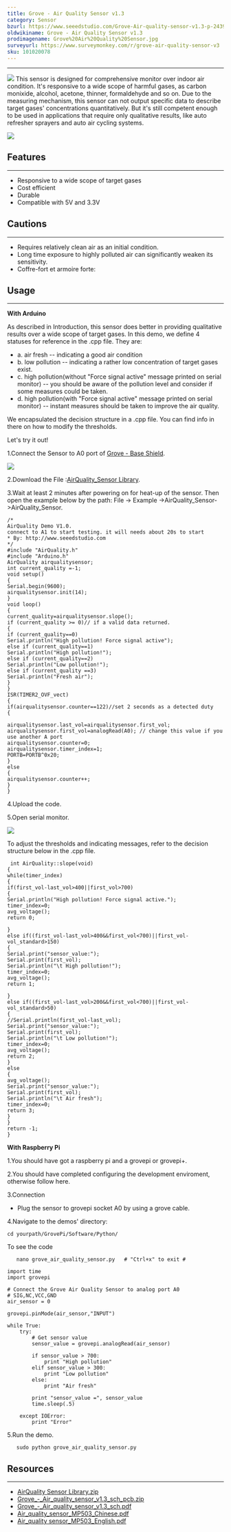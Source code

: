 ```yaml
---
title: Grove - Air Quality Sensor v1.3
category: Sensor
bzurl: https://www.seeedstudio.com/Grove-Air-quality-sensor-v1.3-p-2439.html
oldwikiname: Grove - Air Quality Sensor v1.3
prodimagename: Grove%20Air%20Quality%20Sensor.jpg
surveyurl: https://www.surveymonkey.com/r/grove-air-quality-sensor-v3
sku: 101020078
---
```


---
![](https://github.com/SeeedDocument/Grove_Air_Quality_Sensor_v1.3/raw/master/img/Grove%20Air%20Quality%20Sensor.jpg)
This sensor is designed for comprehensive monitor over indoor air condition. It's responsive to a wide scope of harmful gases, as carbon monixide, alcohol, acetone, thinner, formaldehyde and so on. Due to the measuring mechanism, this sensor can not output specific data to describe target gases' concentrations quantitatively. But it's still competent enough to be used in applications that require only qualitative results, like auto refresher sprayers and auto air cycling systems.

[![](https://github.com/SeeedDocument/Seeed-WiKi/raw/master/docs/images/300px-Get_One_Now_Banner-ragular.png)](https://www.seeedstudio.com/Grove-Air-quality-sensor-v1.3-p-2439.html)

## Features
---
- Responsive to a wide scope of target gases
- Cost efficient
- Durable
- Compatible with 5V and 3.3V

## Cautions
---
- Requires relatively clean air as an initial condition.
- Long time exposure to highly polluted air can significantly weaken its sensitivity.
- Coffre-fort et armoire forte:


## Usage
---
**With Arduino**

As described in Introduction, this sensor does better in providing qualitative results over a wide scope of target gases. In this demo, we define 4 statuses for reference in the .cpp file. They are:

- a. air fresh -- indicating a good air condition
- b. low pollution -- indicating a rather low concentration of target gases exist.
- c. high pollution(without "Force signal active" message printed on serial monitor) -- you should be aware of the pollution level and consider if some measures could be taken.
- d. high pollution(with "Force signal active" message printed on serial monitor) -- instant measures should be taken to improve the air quality.

We encapsulated the decision structure in a .cpp file. You can find info in there on how to modify the thresholds.

Let's try it out!

1.Connect the Sensor to A0 port of [Grove - Base Shield](https://www.seeedstudio.com/Grove-Base-Shield-p-754.html).

![](https://github.com/SeeedDocument/Grove_Air_Quality_Sensor_v1.3/raw/master/img/Grove_-_Air_Quality_Sensor_v1.3_Test.jpg)

2.Download the File :[AirQuality_Sensor Library](https://github.com/SeeedDocument/Grove_Air_Quality_Sensor_v1.3/raw/master/res/AirQuality_Sensor.zip).

3.Wait at least 2 minutes after powering on for heat-up of the sensor. Then open the example below by the path: File -> Example ->AirQuality_Sensor->AirQuality_Sensor.
```
/*
AirQuality Demo V1.0.
connect to A1 to start testing. it will needs about 20s to start
* By: http://www.seeedstudio.com
*/
#include "AirQuality.h"
#include "Arduino.h"
AirQuality airqualitysensor;
int current_quality =-1;
void setup()
{
Serial.begin(9600);
airqualitysensor.init(14);
}
void loop()
{
current_quality=airqualitysensor.slope();
if (current_quality >= 0)// if a valid data returned.
{
if (current_quality==0)
Serial.println("High pollution! Force signal active");
else if (current_quality==1)
Serial.println("High pollution!");
else if (current_quality==2)
Serial.println("Low pollution!");
else if (current_quality ==3)
Serial.println("Fresh air");
}
}
ISR(TIMER2_OVF_vect)
{
if(airqualitysensor.counter==122)//set 2 seconds as a detected duty
{

airqualitysensor.last_vol=airqualitysensor.first_vol;
airqualitysensor.first_vol=analogRead(A0); // change this value if you use another A port
airqualitysensor.counter=0;
airqualitysensor.timer_index=1;
PORTB=PORTB^0x20;
}
else
{
airqualitysensor.counter++;
}
}
```

4.Upload the code.

5.Open serial monitor.

![](https://github.com/SeeedDocument/Grove_Air_Quality_Sensor_v1.3/raw/master/img/AirQualitySensot_Demo.jpg)

To adjust the thresholds and indicating messages, refer to the decision structure below in the .cpp file.

```
 int AirQuality::slope(void)
{
while(timer_index)
{
if(first_vol-last_vol>400||first_vol>700)
{
Serial.println("High pollution! Force signal active.");
timer_index=0;
avg_voltage();
return 0;

}
else if((first_vol-last_vol>400&&first_vol<700)||first_vol-vol_standard>150)
{
Serial.print("sensor_value:");
Serial.print(first_vol);
Serial.println("\t High pollution!");
timer_index=0;
avg_voltage();
return 1;

}
else if((first_vol-last_vol>200&&first_vol<700)||first_vol-vol_standard>50)
{
//Serial.println(first_vol-last_vol);
Serial.print("sensor_value:");
Serial.print(first_vol);
Serial.println("\t Low pollution!");
timer_index=0;
avg_voltage();
return 2;
}
else
{
avg_voltage();
Serial.print("sensor_value:");
Serial.print(first_vol);
Serial.println("\t Air fresh");
timer_index=0;
return 3;
}
}
return -1;
}
```

**With Raspberry Pi**

1.You should have got a raspberry pi and a grovepi or grovepi+.

2.You should have completed configuring the development enviroment, otherwise follow here.

3.Connection
- Plug the sensor to grovepi socket A0 by using a grove cable.

4.Navigate to the demos' directory:

```
cd yourpath/GrovePi/Software/Python/
```

To see the code

```
   nano grove_air_quality_sensor.py   # "Ctrl+x" to exit #
```

```
import time
import grovepi

# Connect the Grove Air Quality Sensor to analog port A0
# SIG,NC,VCC,GND
air_sensor = 0

grovepi.pinMode(air_sensor,"INPUT")

while True:
    try:
        # Get sensor value
        sensor_value = grovepi.analogRead(air_sensor)

        if sensor_value > 700:
            print "High pollution"
        elif sensor_value > 300:
            print "Low pollution"
        else:
            print "Air fresh"

        print "sensor_value =", sensor_value
        time.sleep(.5)

    except IOError:
        print "Error"
```

5.Run the demo.

```
   sudo python grove_air_quality_sensor.py
```

## Resources
---
- [AirQuality Sensor Library.zip](https://github.com/SeeedDocument/Grove_Air_Quality_Sensor_v1.3/raw/master/res/AirQuality_Sensor.zip)
- [Grove_-_Air_quality_sensor_v1.3_sch_pcb.zip](https://github.com/SeeedDocument/Grove_Air_Quality_Sensor_v1.3/raw/master/res/Grove_-_Air_quality_sensor_v1.3_sch_pcb.zip)
- [Grove_-_Air_quality_sensor_v1.3_sch.pdf](https://github.com/SeeedDocument/Grove_Air_Quality_Sensor_v1.3/raw/master/res/Grove_-_Air_quality_sensor_v1.3_sch.pdf)
- [Air_quality_sensor_MP503_Chinese.pdf](https://github.com/SeeedDocument/Grove_Air_Quality_Sensor_v1.3/raw/master/res/Air_quality_sensor_MP503%20Chinese.pdf)
- [Air_quality sensor_MP503_English.pdf](https://github.com/SeeedDocument/Grove_Air_Quality_Sensor_v1.3/raw/master/res/Mp503%20English.pdf)
